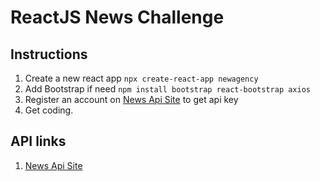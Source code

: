 # ReactJS News Challenge



## Instructions
1. Create a new react app `npx create-react-app newagency`
1. Add Bootstrap if need `npm install bootstrap react-bootstrap axios`
1. Register an account on [News Api Site](http://newsapi.org/) to get api key
1. Get coding.

## API links
1. [News Api Site](http://newsapi.org/)
